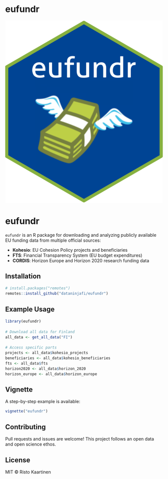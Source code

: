 eufundr
================

![](man/figures/eufundr.png)

# eufundr

`eufundr` is an R package for downloading and analyzing publicly
available EU funding data from multiple official sources:

- **Kohesio**: EU Cohesion Policy projects and beneficiaries
- **FTS**: Financial Transparency System (EU budget expenditures)
- **CORDIS**: Horizon Europe and Horizon 2020 research funding data

## Installation

``` r
# install.packages("remotes")
remotes::install_github("dataninjafi/eufundr")
```

## Example Usage

``` r
library(eufundr)

# Download all data for Finland
all_data <- get_all_data("FI")

# Access specific parts
projects <- all_data$kohesio_projects
beneficiaries <- all_data$kohesio_beneficiaries
fts <- all_data$fts
horizon2020 <- all_data$horizon_2020
horizon_europe <- all_data$horizon_europe
```

## Vignette

A step-by-step example is available:

``` r
vignette("eufundr")
```

## Contributing

Pull requests and issues are welcome! This project follows an open data
and open science ethos.

## License

MIT © Risto Kaartinen
